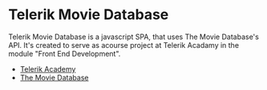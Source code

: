 # Telerik Movie Database

Telerik Movie Database is a javascript SPA, that uses The Movie Database's API. It's created to serve as acourse project at Telerik Acadamy in the module "Front End Development".

* [Telerik Academy](http://www.telerikacademy.com/)   
* [The Movie Database](https://www.themoviedb.org/)   